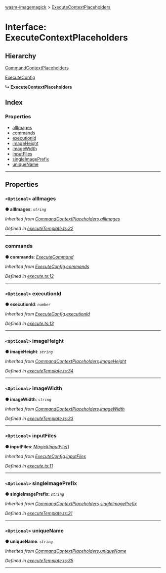 [wasm-imagemagick](../README.md) > [ExecuteContextPlaceholders](../interfaces/executecontextplaceholders.md)

# Interface: ExecuteContextPlaceholders

## Hierarchy

 [CommandContextPlaceholders](commandcontextplaceholders.md)

 [ExecuteConfig](executeconfig.md)

**↳ ExecuteContextPlaceholders**

## Index

### Properties

* [allImages](executecontextplaceholders.md#allimages)
* [commands](executecontextplaceholders.md#commands)
* [executionId](executecontextplaceholders.md#executionid)
* [imageHeight](executecontextplaceholders.md#imageheight)
* [imageWidth](executecontextplaceholders.md#imagewidth)
* [inputFiles](executecontextplaceholders.md#inputfiles)
* [singleImagePrefix](executecontextplaceholders.md#singleimageprefix)
* [uniqueName](executecontextplaceholders.md#uniquename)

---

## Properties

<a id="allimages"></a>

### `<Optional>` allImages

**● allImages**: *`string`*

*Inherited from [CommandContextPlaceholders](commandcontextplaceholders.md).[allImages](commandcontextplaceholders.md#allimages)*

*Defined in [executeTemplate.ts:32](https://github.com/KnicKnic/WASM-ImageMagick/blob/b63753c/src/executeTemplate.ts#L32)*

___
<a id="commands"></a>

###  commands

**● commands**: *[ExecuteCommand](../#executecommand)*

*Inherited from [ExecuteConfig](executeconfig.md).[commands](executeconfig.md#commands)*

*Defined in [execute.ts:12](https://github.com/KnicKnic/WASM-ImageMagick/blob/b63753c/src/execute.ts#L12)*

___
<a id="executionid"></a>

### `<Optional>` executionId

**● executionId**: *`number`*

*Inherited from [ExecuteConfig](executeconfig.md).[executionId](executeconfig.md#executionid)*

*Defined in [execute.ts:13](https://github.com/KnicKnic/WASM-ImageMagick/blob/b63753c/src/execute.ts#L13)*

___
<a id="imageheight"></a>

### `<Optional>` imageHeight

**● imageHeight**: *`string`*

*Inherited from [CommandContextPlaceholders](commandcontextplaceholders.md).[imageHeight](commandcontextplaceholders.md#imageheight)*

*Defined in [executeTemplate.ts:34](https://github.com/KnicKnic/WASM-ImageMagick/blob/b63753c/src/executeTemplate.ts#L34)*

___
<a id="imagewidth"></a>

### `<Optional>` imageWidth

**● imageWidth**: *`string`*

*Inherited from [CommandContextPlaceholders](commandcontextplaceholders.md).[imageWidth](commandcontextplaceholders.md#imagewidth)*

*Defined in [executeTemplate.ts:33](https://github.com/KnicKnic/WASM-ImageMagick/blob/b63753c/src/executeTemplate.ts#L33)*

___
<a id="inputfiles"></a>

### `<Optional>` inputFiles

**● inputFiles**: *[MagickInputFile](magickinputfile.md)[]*

*Inherited from [ExecuteConfig](executeconfig.md).[inputFiles](executeconfig.md#inputfiles)*

*Defined in [execute.ts:11](https://github.com/KnicKnic/WASM-ImageMagick/blob/b63753c/src/execute.ts#L11)*

___
<a id="singleimageprefix"></a>

### `<Optional>` singleImagePrefix

**● singleImagePrefix**: *`string`*

*Inherited from [CommandContextPlaceholders](commandcontextplaceholders.md).[singleImagePrefix](commandcontextplaceholders.md#singleimageprefix)*

*Defined in [executeTemplate.ts:31](https://github.com/KnicKnic/WASM-ImageMagick/blob/b63753c/src/executeTemplate.ts#L31)*

___
<a id="uniquename"></a>

### `<Optional>` uniqueName

**● uniqueName**: *`string`*

*Inherited from [CommandContextPlaceholders](commandcontextplaceholders.md).[uniqueName](commandcontextplaceholders.md#uniquename)*

*Defined in [executeTemplate.ts:35](https://github.com/KnicKnic/WASM-ImageMagick/blob/b63753c/src/executeTemplate.ts#L35)*

___

